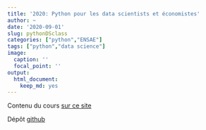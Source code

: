 ```yaml
---
title: '2020: Python pour les data scientists et économistes'
author: ~
date: '2020-09-01'
slug: pythonDSclass
categories: ["python","ENSAE"]
tags: ["python","data science"]
image:
  caption: ''
  focal_point: ''
output:
  html_document:
    keep_md: yes
---
```


Contenu du cours [sur ce site](https://linogaliana-teaching.netlify.app/)

Dépôt [github](https://github.com/linogaliana/python-datascientist)
